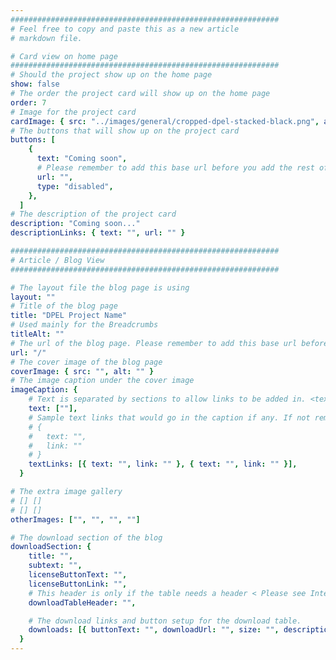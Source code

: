 ```yaml
---
############################################################
# Feel free to copy and paste this as a new article
# markdown file.

# Card view on home page
############################################################
# Should the project show up on the home page
show: false
# The order the project card will show up on the home page
order: 7
# Image for the project card
cardImage: { src: "../images/general/cropped-dpel-stacked-black.png", alt: "" }
# The buttons that will show up on the project card
buttons: [
    {
      text: "Coming soon",
      # Please remember to add this base url before you add the rest of the url
      url: "",
      type: "disabled",
    },
  ]
# The description of the project card
description: "Coming soon..."
descriptionLinks: { text: "", url: "" }

############################################################
# Article / Blog View
############################################################

# The layout file the blog page is using
layout: ""
# Title of the blog page
title: "DPEL Project Name"
# Used mainly for the Breadcrumbs
titleAlt: ""
# The url of the blog page. Please remember to add this base url before you add the rest of the url.
url: "/"
# The cover image of the blog page
coverImage: { src: "", alt: "" }
# The image caption under the cover image
imageCaption: {
    # Text is separated by sections to allow links to be added in. <text> <link> <text>
    text: [""],
    # Sample text links that would go in the caption if any. If not remove them like this:
    # {
    #   text: "",
    #   link: ""
    # }
    textLinks: [{ text: "", link: "" }, { text: "", link: "" }],
  }

# The extra image gallery
# [] []
# [] []
otherImages: ["", "", "", ""]

# The download section of the blog
downloadSection: {
    title: "",
    subtext: "",
    licenseButtonText: "",
    licenseButtonLink: "",
    # This header is only if the table needs a header < Please see Intel page for example of that >
    downloadTableHeader: "",

    # The download links and button setup for the download table.
    downloads: [{ buttonText: "", downloadUrl: "", size: "", description: "", type: "primary" }],
  }
---
```

